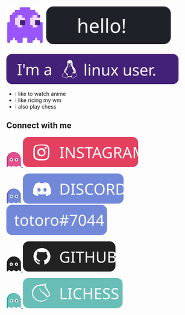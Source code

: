 # <img height="100px" src="./images/pacman.svg"> <img height="100px" src="./images/hello.svg"> 


<img src="./images/linux.svg">

- i like to watch anime
- i like ricing my wm
- i also play chess

## Connect with me

<a href="https://www.instagram.com/totoro_ghost/"><img height="40px" src="./images/ghost-pink.svg"> <img src="./images/insta.svg"></a>

<img height="40px" src="./images/ghost-violet.svg"> <img src="./images/discord.svg"> <img src="./images/discordname.svg">

<a href="https://github.com/totoro-ghost"> <img height="40px" src="./images/ghost-black.svg"> <img src="./images/github.svg"> </a>

<a href="https://lichess.org/@/totoro-ghost"> <img height="40px" src="./images/ghost-cream.svg"> <img src="./images/lichess.svg">